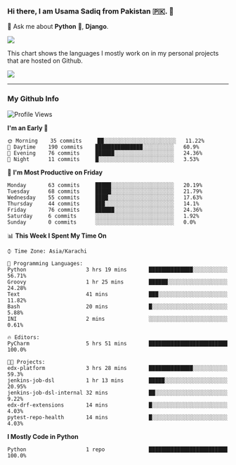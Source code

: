 ### Hi there, I am Usama Sadiq from Pakistan 🇵🇰. 👋

💬 Ask me about **Python** 🐍, **Django**. <!-- , Testing, Docker, Jenkins Automation, -->

<!--  
🗣 I love to talk about
  - Automating day-to-day stuff using Python
  - **Urdu Literature** 📚, **Anime** 💻, **Manga** 📜, **Light Novels** 📜, **Comics** 📱.  
-->

<img align="center" src="https://github-readme-stats.vercel.app/api?username=UsamaSadiq&custom_title=My Stats&show_icons=true&theme=dark&count_private=true&include_all_commits=true" />

This chart shows the languages I mostly work on in my personal projects that are hosted on Github.

<img align="center" src="https://github-readme-stats.vercel.app/api/top-langs/?username=UsamaSadiq&langs_count=10&layout=compact" />

--- 
### My Github Info
<!--START_SECTION:waka-->
![Profile Views](http://img.shields.io/badge/Profile%20Views-0-blue)

**I'm an Early 🐤** 

```text
🌞 Morning    35 commits     ██░░░░░░░░░░░░░░░░░░░░░░░   11.22% 
🌆 Daytime    190 commits    ███████████████░░░░░░░░░░   60.9% 
🌃 Evening    76 commits     ██████░░░░░░░░░░░░░░░░░░░   24.36% 
🌙 Night      11 commits     █░░░░░░░░░░░░░░░░░░░░░░░░   3.53%

```
📅 **I'm Most Productive on Friday** 

```text
Monday       63 commits     █████░░░░░░░░░░░░░░░░░░░░   20.19% 
Tuesday      68 commits     █████░░░░░░░░░░░░░░░░░░░░   21.79% 
Wednesday    55 commits     ████░░░░░░░░░░░░░░░░░░░░░   17.63% 
Thursday     44 commits     ███░░░░░░░░░░░░░░░░░░░░░░   14.1% 
Friday       76 commits     ██████░░░░░░░░░░░░░░░░░░░   24.36% 
Saturday     6 commits      ░░░░░░░░░░░░░░░░░░░░░░░░░   1.92% 
Sunday       0 commits      ░░░░░░░░░░░░░░░░░░░░░░░░░   0.0%

```


📊 **This Week I Spent My Time On** 

```text
⌚︎ Time Zone: Asia/Karachi

💬 Programming Languages: 
Python                   3 hrs 19 mins       ██████████████░░░░░░░░░░░   56.71% 
Groovy                   1 hr 25 mins        ██████░░░░░░░░░░░░░░░░░░░   24.28% 
Text                     41 mins             ███░░░░░░░░░░░░░░░░░░░░░░   11.82% 
Bash                     20 mins             █░░░░░░░░░░░░░░░░░░░░░░░░   5.88% 
INI                      2 mins              ░░░░░░░░░░░░░░░░░░░░░░░░░   0.61%

🔥 Editors: 
PyCharm                  5 hrs 51 mins       █████████████████████████   100.0%

🐱‍💻 Projects: 
edx-platform             3 hrs 28 mins       ██████████████░░░░░░░░░░░   59.3% 
jenkins-job-dsl          1 hr 13 mins        █████░░░░░░░░░░░░░░░░░░░░   20.95% 
jenkins-job-dsl-internal 32 mins             ██░░░░░░░░░░░░░░░░░░░░░░░   9.22% 
edx-drf-extensions       14 mins             █░░░░░░░░░░░░░░░░░░░░░░░░   4.03% 
pytest-repo-health       14 mins             █░░░░░░░░░░░░░░░░░░░░░░░░   4.03%

```

**I Mostly Code in Python** 

```text
Python                   1 repo              █████████████████████████   100.0%

```



<!--END_SECTION:waka-->
<!--
**UsamaSadiq/UsamaSadiq** is a ✨ _special_ ✨ repository because its `README.md` (this file) appears on your GitHub profile.

Here are some ideas to get you started:

- 🔭 I’m currently working on ...
- 🌱 I’m currently learning ...
- 👯 I’m looking to collaborate on ...
- 🤔 I’m looking for help with ...
- 📫 How to reach me: ...
- 😄 Pronouns: ...
- ⚡ Fun fact: ...
-->
